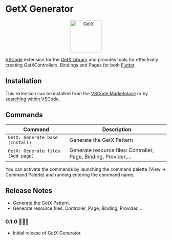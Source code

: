 # GetX Generator

<p align="center">
<img src="https://res.cloudinary.com/practicaldev/image/fetch/s--J8e3KWw4--/c_imagga_scale,f_auto,fl_progressive,h_1080,q_auto,w_1080/https://dev-to-uploads.s3.amazonaws.com/uploads/articles/l10fq2kiw28o3mok3v1m.jpg" height="100" alt="GetX" />
</p>

[VSCode](https://code.visualstudio.com/) extension for the [GetX Library](https://pub.dev/packages/get) and provides tools for effectively creating GetXControllers, Bindings and Pages for both [Flutter](https://flutter.dev/).

## Installation

This extension can be installed from the [VSCode Marketplace](https://marketplace.visualstudio.com/items?itemName=HuongTran.getx-generator) or by [searching within VSCode](https://code.visualstudio.com/docs/editor/extension-gallery#_search-for-an-extension).

## Commands

| Command                   | Description                                           |
| ------------------------- | ----------------------------------------------------- |
| `GetX: Generate base (Install)`  | Generate the GetX Pattern  |
| `GetX: Generate files (Add page)`    | Generate resource files: Controller, Page, Binding, Provider,... |

You can activate the commands by launching the command palette (View -> Command Palette) and running entering the command name.

## Release Notes

* Generate the GetX Pattern.
* Generate resource files: Controller, Page, Binding, Provider, ...

### 0.1.0 🥳🤘🏻

* Initial release of GetX Generator.
